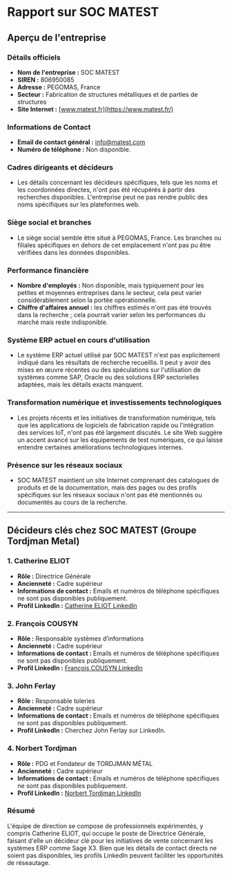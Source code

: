 # Rapport sur SOC MATEST

## Aperçu de l'entreprise

### Détails officiels 
- **Nom de l'entreprise :** SOC MATEST  
- **SIREN :** 806950085  
- **Adresse :** PEGOMAS, France  
- **Secteur :** Fabrication de structures métalliques et de parties de structures  
- **Site Internet :** [www.matest.fr](https://www.matest.fr/)  

### Informations de Contact
- **Email de contact général :** info@matest.com  
- **Numéro de téléphone :** Non disponible.  

### Cadres dirigeants et décideurs
- Les détails concernant les décideurs spécifiques, tels que les noms et les coordonnées directes, n'ont pas été récupérés à partir des recherches disponibles. L'entreprise peut ne pas rendre public des noms spécifiques sur les plateformes web.

### Siège social et branches
- Le siège social semble être situé à PEGOMAS, France. Les branches ou filiales spécifiques en dehors de cet emplacement n'ont pas pu être vérifiées dans les données disponibles.

### Performance financière
- **Nombre d'employés :** Non disponible, mais typiquement pour les petites et moyennes entreprises dans le secteur, cela peut varier considérablement selon la portée opérationnelle.  
- **Chiffre d'affaires annuel :** les chiffres estimés n'ont pas été trouvés dans la recherche ; cela pourrait varier selon les performances du marché mais reste indisponible.

### Système ERP actuel en cours d'utilisation
- Le système ERP actuel utilisé par SOC MATEST n'est pas explicitement indiqué dans les résultats de recherche recueillis. Il peut y avoir des mises en œuvre récentes ou des spéculations sur l'utilisation de systèmes comme SAP, Oracle ou des solutions ERP sectorielles adaptées, mais les détails exacts manquent.
  
### Transformation numérique et investissements technologiques
- Les projets récents et les initiatives de transformation numérique, tels que les applications de logiciels de fabrication rapide ou l'intégration des services IoT, n'ont pas été largement discutés. Le site Web suggère un accent avancé sur les équipements de test numériques, ce qui laisse entendre certaines améliorations technologiques internes.
  
### Présence sur les réseaux sociaux
- SOC MATEST maintient un site Internet comprenant des catalogues de produits et de la documentation, mais des pages ou des profils spécifiques sur les réseaux sociaux n'ont pas été mentionnés ou documentés au cours de la recherche.

---

## Décideurs clés chez SOC MATEST (Groupe Tordjman Metal)

### 1. Catherine ELIOT  
- **Rôle :** Directrice Générale  
- **Ancienneté :** Cadre supérieur  
- **Informations de contact :** Emails et numéros de téléphone spécifiques ne sont pas disponibles publiquement.  
- **Profil LinkedIn :** [Catherine ELIOT LinkedIn](https://www.linkedin.com/search/results/people/?keywords=catherine%20eliot%20tordjman)  

### 2. François COUSYN  
- **Rôle :** Responsable systèmes d’informations  
- **Ancienneté :** Cadre supérieur  
- **Informations de contact :** Emails et numéros de téléphone spécifiques ne sont pas disponibles publiquement.  
- **Profil LinkedIn :** [François COUSYN LinkedIn](https://www.linkedin.com/search/results/people/?keywords=françois%20cousyn%20tordjman)  

### 3. John Ferlay  
- **Rôle :** Responsable toleries  
- **Ancienneté :** Cadre supérieur  
- **Informations de contact :** Emails et numéros de téléphone spécifiques ne sont pas disponibles publiquement.  
- **Profil LinkedIn :** Cherchez John Ferlay sur LinkedIn.  

### 4. Norbert Tordjman  
- **Rôle :** PDG et Fondateur de TORDJMAN MÉTAL  
- **Ancienneté :** Cadre supérieur  
- **Informations de contact :** Emails et numéros de téléphone spécifiques ne sont pas disponibles publiquement.  
- **Profil LinkedIn :** [Norbert Tordjman LinkedIn](https://fr.linkedin.com/in/norbert-tordjman)  

### Résumé
L'équipe de direction se compose de professionnels expérimentés, y compris Catherine ELIOT, qui occupe le poste de Directrice Générale, faisant d'elle un décideur clé pour les initiatives de vente concernant les systèmes ERP comme Sage X3. Bien que les détails de contact directs ne soient pas disponibles, les profils LinkedIn peuvent faciliter les opportunités de réseautage.